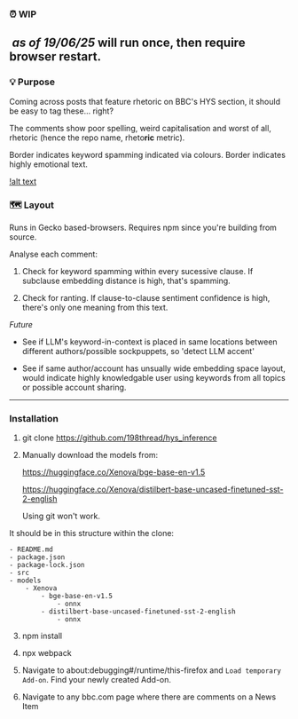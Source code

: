 ### ⏰ WIP

️ *as of 19/06/25* will run once, then require browser restart. 
---

### 💡 Purpose

Coming across posts that feature rhetoric on BBC's HYS section, it should be easy to tag these... right?


The comments show poor spelling, weird capitalisation and worst of all, rhetoric (hence the repo name, rheto**ric** metric). 

Border indicates keyword spamming indicated via colours. Border indicates highly emotional text.

[!alt text](sample_output.png)

### 🗺️ Layout

Runs in Gecko based-browsers. Requires npm since you're building from source. 

Analyse each comment:

1. Check for keyword spamming within every sucessive clause. If subclause embedding distance is high, that's spamming.

2. Check for ranting. If clause-to-clause sentiment confidence is high, there's only one meaning from this text. 

*Future*

- See if LLM's keyword-in-context is placed in same locations between different authors/possible sockpuppets, so 'detect LLM accent'

- See if same author/account has unsually wide embedding space layout, would indicate highly knowledgable user using keywords from all topics or possible account sharing.
---

### Installation

1. git clone https://github.com/198thread/hys_inference

2. Manually download the models from:

    https://huggingface.co/Xenova/bge-base-en-v1.5
    
    https://huggingface.co/Xenova/distilbert-base-uncased-finetuned-sst-2-english
    
    Using git won't work.

It should be in this structure within the clone:

    - README.md
    - package.json
    - package-lock.json
    - src
    - models
        - Xenova
            - bge-base-en-v1.5
                - onnx
            - distilbert-base-uncased-finetuned-sst-2-english
                - onnx

3. npm install

4. npx webpack

5. Navigate to about:debugging#/runtime/this-firefox and `Load temporary Add-on`. Find your newly created Add-on.

6. Navigate to any bbc.com page where there are comments on a News Item